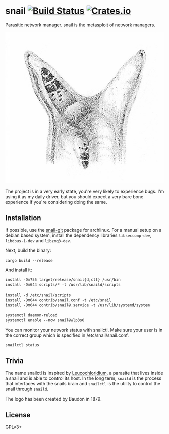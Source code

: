 # snail [![Build Status][travis-img]][travis] [![Crates.io][crates-img]][crates]

[travis-img]:   https://travis-ci.org/kpcyrd/snail.svg?branch=master
[travis]:       https://travis-ci.org/kpcyrd/snail
[crates-img]:   https://img.shields.io/crates/v/snail.svg
[crates]:       https://crates.io/crates/snail

Parasitic network manager. snail is the metasploit of network managers.

![logo](docs/logo.png)

The project is in a very early state, you're very likely to experience bugs.
I'm using it as my daily driver, but you should expect a very bare bone
experience if you're considering doing the same.

## Installation

If possible, use the [snail-git] package for archlinux. For a manual setup on a
debian based system, install the dependency libraries `libseccomp-dev`,
`libdbus-1-dev` and `libzmq3-dev`.

[snail-git]: https://aur.archlinux.org/packages/snail-git/

Next, build the binary:
```
cargo build --release
```

And install it:
```
install -Dm755 target/release/snail{d,ctl} /usr/bin
install -Dm644 scripts/* -t /usr/lib/snaild/scripts

install -d /etc/snail/scripts
install -Dm644 contrib/snail.conf -t /etc/snail
install -Dm644 contrib/snail@.service -t /usr/lib/systemd/system

systemctl daemon-reload
systemctl enable --now snail@wlp3s0
```

You can monitor your network status with snailctl. Make sure your user is in
the correct group which is specified in /etc/snail/snail.conf.
```
snailctl status
```

## Trivia

The name snailctl is inspired by [Leucochloridium], a parasite that lives
inside a snail and is able to control its host. In the long term, `snaild` is
the process that interfaces with the snails brain and `snailctl` is the utility
to control the snail through `snaild`.

The logo has been created by Baudon in 1879.

[Leucochloridium]: https://en.wikipedia.org/wiki/Leucochloridium

## License

GPLv3+
